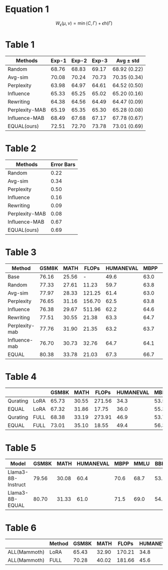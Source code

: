 # Equation 1
$$W_{\epsilon} (\mu, \nu) = \min \langle C, \Gamma \rangle + \epsilon h(\Gamma)$$

# Table 1

| Methods        | Exp-1 | Exp-2 | Exp-3 | Avg ± std     |
|----------------|-------|-------|-------|---------------|
| Random         | 68.76 | 68.83 | 69.17 | 68.92 (0.22)  |
| Avg-sim        | 70.08 | 70.24 | 70.73 | 70.35 (0.34)  |
| Perplexity     | 63.98 | 64.97 | 64.61 | 64.52 (0.50)  |
| Influence      | 65.33 | 65.25 | 65.02 | 65.20 (0.16)  |
| Rewriting      | 64.38 | 64.56 | 64.49 | 64.47 (0.09)  |
| Perplexity-MAB | 65.19 | 65.35 | 65.30 | 65.28 (0.08)  |
| Influence-MAB  | 68.49 | 67.68 | 67.17 | 67.78 (0.67)  |
| EQUAL(ours)    | 72.51 | 72.70 | 73.78 | 73.01 (0.69)  |



# Table 2

| Methods         | Error Bars |
|-----------------|------------|
| Random          | 0.22      |
| Avg-sim         | 0.34      |
| Perplexity      | 0.50      |
| Influence       | 0.16      |
| Rewriting       | 0.09      |
| Perplexity-MAB  | 0.08      |
| Influence-MAB   | 0.67      |
| EQUAL(ours)     | 0.69      |


# Table 3
| Method          | GSM8K | MATH  | FLOPs   | HUMANEVAL | MBPP  | FLOPs   | MMLU  | BBH   | FLOPs   |
|-----------------|-------|-------|---------|-----------|-------|---------|-------|-------|---------|
| Base            | 76.16 | 25.56 | -       | 49.6      | 63.0  | -       | 67.1  | 70.3  | -       |
| Random          | 77.33 | 27.61 | 11.23   | 59.7      | 63.8  | 9.67    | 68.7  | 71.3  | 17.65   |
| Avg-sim         | 77.97 | 28.33 | 121.25  | 61.4      | 63.0  | 67.73   | 67.6  | 70.4  | 231.02  |
| Perplexity      | 76.65 | 31.16 | 156.70  | 62.5      | 63.8  | 73.25   | 68.3  | 72.0  | 302.51  |
| Influence       | 76.38 | 29.67 | 511.96  | 62.2      | 64.6  | 373.51  | 70.3  | 73.8  | 976.96  |
| Rewriting       | 77.51 | 30.55 | 21.38   | 63.3      | 64.7  | 16.96   | 69.7  | 73.3  | 28.10   |
| Perplexity-mab  | 77.76 | 31.90 | 21.35   | 63.2      | 63.7  | 17.01   | 69.1  | 72.2  | 28.23   |
| Influence-mab   | 76.70 | 30.73 | 32.76   | 64.7      | 64.1  | 28.46   | 70.6  | 73.7  | 46.53   |
| EQUAL           | 80.38 | 33.78 | 21.03   | 67.3      | 66.7  | 16.65   | 73.1  | 76.3  | 27.46   |

# Table 4
|               |       | GSM8K | MATH  | FLOPs   | HUMANEVAL | MBPP  | FLOPs   |
|---------------|-------|-------|-------|---------|-----------|-------|---------|
| Qurating | LoRA  | 65.73 | 30.55 | 271.56  | 34.3      | 53.5  | 141.38  |
| EQUAL    | LoRA  | 67.32 | 31.86 | 17.75   | 36.0      | 55.3  | 12.99   |
| Qurating | FULL  | 68.38 | 33.19 | 273.91  | 46.9      | 53.7  | 142.73  |
| EQUAL    | FULL  | 73.01 | 35.10 | 18.55   | 49.4      | 56.3  | 13.50   |


# Table 5
| Model               | GSM8K | MATH  | HUMANEVAL | MBPP  | MMLU  | BBH   |
|---------------------|-------|-------|-----------|-------|-------|-------|
| Llama3-8B-Instruct  | 79.56  | 30.08  | 60.4      | 70.6  | 68.7  | 53.7  |
| Llama3-8B-EQUAL     | 80.70  | 31.33  | 61.0      | 71.5  | 69.0  | 54.6  |


# Table 6
|   | Method          | GSM8K | MATH  | FLOPs   | HUMANEVAL | MBPP  | FLOPs   | GSM8K | MATH  | FLOPs   | HUMANEVAL | MBPP  | FLOPs   |
|-------|----------|-------|-------|---------|-----------|-------|---------|-------|-------|---------|-----------|-------|---------|
| ALL(Mammoth) |LoRA | 65.43 | 32.90 | 170.21  | 34.8      | 55.3  | 126.38  | 55.15 | 21.50 | 159.60  | 29.6      | 46.3  | 121.23  |
| ALL(Mammoth) |FULL | 70.28 | 40.02 | 181.66  | 45.6      | 56.0  | 143.73  | 62.21 | 26.52 | 176.11  | 35.7      | 47.0  | 134.91  |

